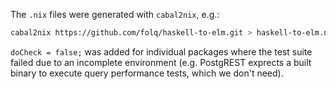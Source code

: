 The `.nix` files were generated with `cabal2nix`, e.g.:

```bash
cabal2nix https://github.com/folq/haskell-to-elm.git > haskell-to-elm.nix
```

`doCheck = false;` was added for individual packages where the test suite
failed due to an incomplete environment (e.g. PostgREST exprects a built
binary to execute query performance tests, which we don't need).
